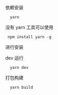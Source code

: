 依赖安装

```shell
  yarn
```

没有 yarn 工具可以使用

```shell
 npm install yarn -g
```

进行安装

dev 运行

```shell
  yarn dev
```

打包构建

```shell
  yarn build
```
